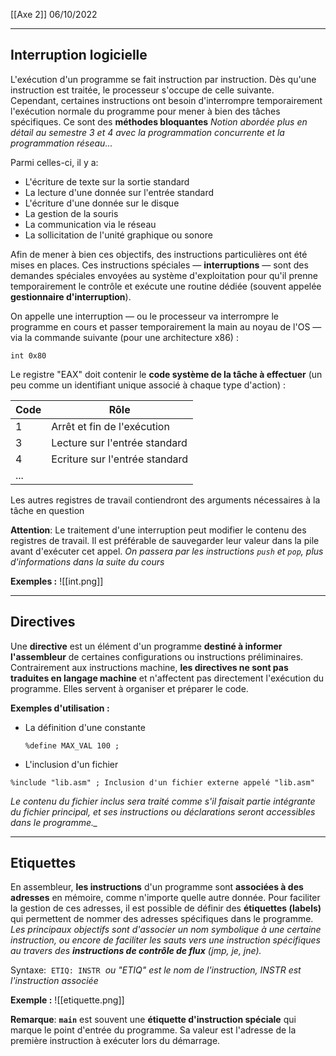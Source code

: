 [[Axe 2]]
06/10/2022
****
## Interruption logicielle

L'exécution d'un programme se fait instruction par instruction. Dès qu'une instruction est traitée, le processeur s'occupe de celle suivante. 
Cependant, certaines instructions ont besoin d'interrompre temporairement l'exécution normale du programme pour mener à bien des tâches spécifiques. Ce sont des **méthodes bloquantes**
	*Notion abordée plus en détail au semestre 3 et 4 avec la programmation concurrente et la programmation réseau...*

Parmi celles-ci, il y a: 
- L'écriture de texte sur la sortie standard 
- La lecture d'une donnée sur l'entrée standard 
- L'écriture d'une donnée sur le disque 
- La gestion de la souris 
- La communication via le réseau 
- La sollicitation de l'unité graphique ou sonore

Afin de mener à bien ces objectifs, des instructions particulières ont été mises en places. Ces instructions spéciales — **interruptions** — sont des demandes spéciales envoyées au système d'exploitation pour qu'il prenne temporairement le contrôle et exécute une routine dédiée (souvent appelée **gestionnaire d'interruption**).


On appelle une interruption — ou le processeur va interrompre le programme en cours et passer temporairement la main au noyau de l'OS — via la commande suivante (pour une architecture x86) : 
```
int 0x80
```

Le registre "EAX" doit contenir le **code système de la tâche à effectuer** (un peu comme un identifiant unique associé à chaque type d'action) :

| Code | Rôle                           |
| ---- | ------------------------------ |
| 1    | Arrêt et fin de l'exécution    |
| 3    | Lecture sur l'entrée standard  |
| 4    | Ecriture sur l'entrée standard |
| ...  |                                |
 
 Les autres registres de travail contiendront des arguments nécessaires à la tâche en question  


**Attention**: Le traitement d'une interruption peut modifier le contenu des registres de travail. Il est préférable de sauvegarder leur valeur dans la pile avant d'exécuter cet appel.
	*On passera par les instructions `push` et `pop`, plus d'informations dans la suite du cours*

**Exemples :**
![[int.png]]


****
## Directives

Une **directive** est un élément d'un programme **destiné à informer l'assembleur** de certaines configurations ou instructions préliminaires. 
Contrairement aux instructions machine, **les directives ne sont pas traduites en langage machine** et n'affectent pas directement l'exécution du programme. Elles servent à organiser et préparer le code.

**Exemples d'utilisation :**
- La définition d'une constante 
	```assembly
	%define MAX_VAL 100 ;
	```

- L'inclusion d'un fichier 
```assembly
%include "lib.asm" ; Inclusion d'un fichier externe appelé "lib.asm"
```
*Le contenu du fichier inclus sera traité comme s'il faisait partie intégrante du fichier principal, et ses instructions ou déclarations seront accessibles dans le programme._*


****
## Etiquettes

En assembleur, **les instructions** d'un programme sont **associées à des adresses** en mémoire, comme n'importe quelle autre donnée. Pour faciliter la gestion de ces adresses, il est possible de définir des **étiquettes (labels)** qui permettent de nommer des adresses spécifiques dans le programme.
	*Les principaux objectifs sont d'associer un nom symbolique à une certaine instruction, ou encore de faciliter les sauts vers une instruction spécifiques au travers des **instructions de contrôle de flux** (jmp, je, jne).*

Syntaxe: 
`ETIQ: INSTR` 
	*ou "ETIQ" est le nom de l'instruction, INSTR est l'instruction associée*


**Exemple :**
![[etiquette.png]]


**Remarque**: **`main`** est souvent une **étiquette d'instruction spéciale** qui marque le point d'entrée du programme. Sa valeur est l'adresse de la première instruction à exécuter lors du démarrage.